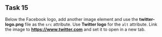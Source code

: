 ## Task 15
Below the Facebook logo, add another image element and use the **twitter-logo.png** file as the `src` attribute. Use **Twitter logo** for the `alt` attribute.  Link the image to **https://www.twitter.com**  and set it to open in a new tab.
 
